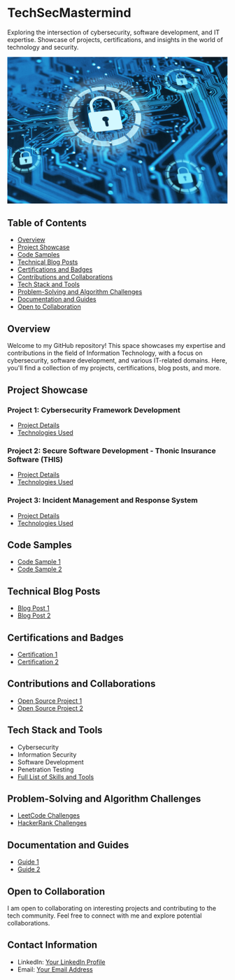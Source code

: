 # TechSecMastermind
Exploring the intersection of cybersecurity, software development, and IT expertise. Showcase of projects, certifications, and insights in the world of technology and security.

![Project Image or Logo](cyber.png) <!-- Include an image that represents your project -->

## Table of Contents
- [Overview](#overview)
- [Project Showcase](#project-showcase)
- [Code Samples](#code-samples)
- [Technical Blog Posts](#technical-blog-posts)
- [Certifications and Badges](#certifications-and-badges)
- [Contributions and Collaborations](#contributions-and-collaborations)
- [Tech Stack and Tools](#tech-stack-and-tools)
- [Problem-Solving and Algorithm Challenges](#problem-solving-and-algorithm-challenges)
- [Documentation and Guides](#documentation-and-guides)
- [Open to Collaboration](#open-to-collaboration)

## Overview
Welcome to my GitHub repository! This space showcases my expertise and contributions in the field of Information Technology, with a focus on cybersecurity, software development, and various IT-related domains. Here, you'll find a collection of my projects, certifications, blog posts, and more.

## Project Showcase
### Project 1: Cybersecurity Framework Development
- [Project Details](Project-1)
- [Technologies Used](link-to-technologies)

### Project 2: Secure Software Development - Thonic Insurance Software (THIS)
- [Project Details](link-to-project-2)
- [Technologies Used](link-to-technologies)

### Project 3: Incident Management and Response System
- [Project Details](link-to-project-3)
- [Technologies Used](link-to-technologies)

## Code Samples
- [Code Sample 1](link-to-code-sample-1)
- [Code Sample 2](link-to-code-sample-2)

## Technical Blog Posts
- [Blog Post 1](link-to-blog-post-1)
- [Blog Post 2](link-to-blog-post-2)

## Certifications and Badges
- [Certification 1](link-to-certification-1)
- [Certification 2](link-to-certification-2)

## Contributions and Collaborations
- [Open Source Project 1](link-to-project-1)
- [Open Source Project 2](link-to-project-2)

## Tech Stack and Tools
- Cybersecurity
- Information Security
- Software Development
- Penetration Testing
- [Full List of Skills and Tools](link-to-skills)

## Problem-Solving and Algorithm Challenges
- [LeetCode Challenges](link-to-leetcode)
- [HackerRank Challenges](link-to-hackerrank)

## Documentation and Guides
- [Guide 1](link-to-guide-1)
- [Guide 2](link-to-guide-2)

## Open to Collaboration
I am open to collaborating on interesting projects and contributing to the tech community. Feel free to connect with me and explore potential collaborations.

## Contact Information
- LinkedIn: [Your LinkedIn Profile](https://www.linkedin.com/in/jones-ogidiagba-tobi/)
- Email: [Your Email Address](ogidiagbaj4@gmail.com)



